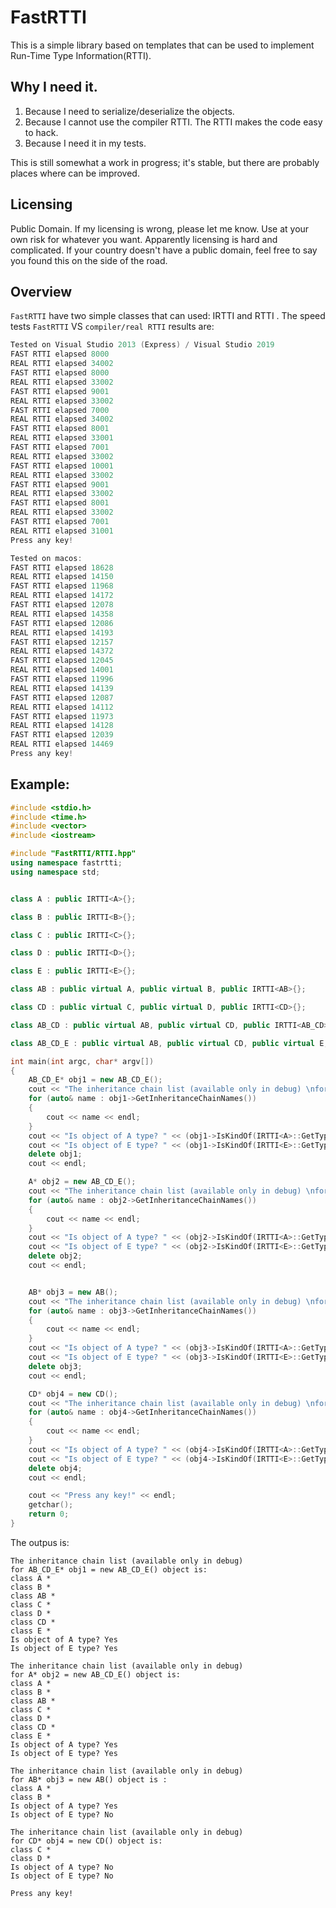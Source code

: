 # FastRTTI
This is a simple library based on templates that can be used to implement Run-Time Type Information(RTTI).

## Why I need it.
1. Because I need to serialize/deserialize the objects. 
2. Because I cannot use the compiler RTTI. The RTTI makes the code easy to hack.
2. Because I need it in my tests.
 
This is still somewhat a work in progress; it's stable, but there are probably places where can be improved.

## Licensing 
Public Domain. If my licensing is wrong, please let me know. Use at your own risk for whatever you want. Apparently licensing is hard and complicated. If your country doesn't have a public domain, feel free to say you found this on the side of the road. 


## Overview
`FastRTTI` have two simple classes that can used: IRTTI and RTTI . 
The speed tests `FastRTTI` VS `compiler/real RTTI` results are:
```c++
Tested on Visual Studio 2013 (Express) / Visual Studio 2019
FAST RTTI elapsed 8000
REAL RTTI elapsed 34002
FAST RTTI elapsed 8000
REAL RTTI elapsed 33002
FAST RTTI elapsed 9001
REAL RTTI elapsed 33002
FAST RTTI elapsed 7000
REAL RTTI elapsed 34002
FAST RTTI elapsed 8001
REAL RTTI elapsed 33001
FAST RTTI elapsed 7001
REAL RTTI elapsed 33002
FAST RTTI elapsed 10001
REAL RTTI elapsed 33002
FAST RTTI elapsed 9001
REAL RTTI elapsed 33002
FAST RTTI elapsed 8001
REAL RTTI elapsed 33002
FAST RTTI elapsed 7001
REAL RTTI elapsed 31001
Press any key!
```

```c++
Tested on macos:
FAST RTTI elapsed 18628
REAL RTTI elapsed 14150
FAST RTTI elapsed 11968
REAL RTTI elapsed 14172
FAST RTTI elapsed 12078
REAL RTTI elapsed 14358
FAST RTTI elapsed 12086
REAL RTTI elapsed 14193
FAST RTTI elapsed 12157
REAL RTTI elapsed 14372
FAST RTTI elapsed 12045
REAL RTTI elapsed 14001
FAST RTTI elapsed 11996
REAL RTTI elapsed 14139
FAST RTTI elapsed 12087
REAL RTTI elapsed 14112
FAST RTTI elapsed 11973
REAL RTTI elapsed 14128
FAST RTTI elapsed 12039
REAL RTTI elapsed 14469
Press any key!
```


## Example: 

```c++
#include <stdio.h>
#include <time.h>
#include <vector>
#include <iostream>

#include "FastRTTI/RTTI.hpp"
using namespace fastrtti;
using namespace std;


class A : public IRTTI<A>{};

class B : public IRTTI<B>{};

class C : public IRTTI<C>{};

class D : public IRTTI<D>{};

class E : public IRTTI<E>{};

class AB : public virtual A, public virtual B, public IRTTI<AB>{};

class CD : public virtual C, public virtual D, public IRTTI<CD>{};

class AB_CD : public virtual AB, public virtual CD, public IRTTI<AB_CD>{};

class AB_CD_E : public virtual AB, public virtual CD, public virtual E, public IRTTI<AB_CD_E>{};

int main(int argc, char* argv[])
{
    AB_CD_E* obj1 = new AB_CD_E();
    cout << "The inheritance chain list (available only in debug) \nfor AB_CD_E* obj1 = new AB_CD_E() object is: " << endl;
    for (auto& name : obj1->GetInheritanceChainNames())
    {
        cout << name << endl;
    }
    cout << "Is object of A type? " << (obj1->IsKindOf(IRTTI<A>::GetTypeID()) ? "Yes" : "No") << endl;
    cout << "Is object of E type? " << (obj1->IsKindOf(IRTTI<E>::GetTypeID()) ? "Yes" : "No") << endl;
    delete obj1;
    cout << endl;

    A* obj2 = new AB_CD_E();
    cout << "The inheritance chain list (available only in debug) \nfor A* obj2 = new AB_CD_E() object is: " << endl;
    for (auto& name : obj2->GetInheritanceChainNames())
    {
        cout << name << endl;
    }
    cout << "Is object of A type? " << (obj2->IsKindOf(IRTTI<A>::GetTypeID()) ? "Yes" : "No") << endl;
    cout << "Is object of E type? " << (obj2->IsKindOf(IRTTI<E>::GetTypeID()) ? "Yes" : "No") << endl;
    delete obj2;
    cout << endl;


    AB* obj3 = new AB();
    cout << "The inheritance chain list (available only in debug) \nfor AB* obj3 = new AB() object is : " << endl;
    for (auto& name : obj3->GetInheritanceChainNames())
    {
        cout << name << endl;
    }
    cout << "Is object of A type? " << (obj3->IsKindOf(IRTTI<A>::GetTypeID()) ? "Yes" : "No") << endl;
    cout << "Is object of E type? " << (obj3->IsKindOf(IRTTI<E>::GetTypeID()) ? "Yes" : "No") << endl;
    delete obj3;
    cout << endl;

    CD* obj4 = new CD();
    cout << "The inheritance chain list (available only in debug) \nfor CD* obj4 = new CD() object is: " << endl;
    for (auto& name : obj4->GetInheritanceChainNames())
    {
        cout << name << endl;
    }
    cout << "Is object of A type? " << (obj4->IsKindOf(IRTTI<A>::GetTypeID()) ? "Yes" : "No") << endl;
    cout << "Is object of E type? " << (obj4->IsKindOf(IRTTI<E>::GetTypeID()) ? "Yes" : "No") << endl;
    delete obj4;
    cout << endl;

    cout << "Press any key!" << endl;
    getchar();
    return 0;
}
```

The outpus is:
```
The inheritance chain list (available only in debug)
for AB_CD_E* obj1 = new AB_CD_E() object is:
class A *
class B *
class AB *
class C *
class D *
class CD *
class E *
Is object of A type? Yes
Is object of E type? Yes

The inheritance chain list (available only in debug)
for A* obj2 = new AB_CD_E() object is:
class A *
class B *
class AB *
class C *
class D *
class CD *
class E *
Is object of A type? Yes
Is object of E type? Yes

The inheritance chain list (available only in debug)
for AB* obj3 = new AB() object is :
class A *
class B *
Is object of A type? Yes
Is object of E type? No

The inheritance chain list (available only in debug)
for CD* obj4 = new CD() object is:
class C *
class D *
Is object of A type? No
Is object of E type? No

Press any key!
```
